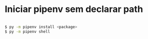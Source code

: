 # Iniciar pipenv sem declarar path

```bash

$ py -m pipenv install <package>
$ py -m pipenv shell

```


